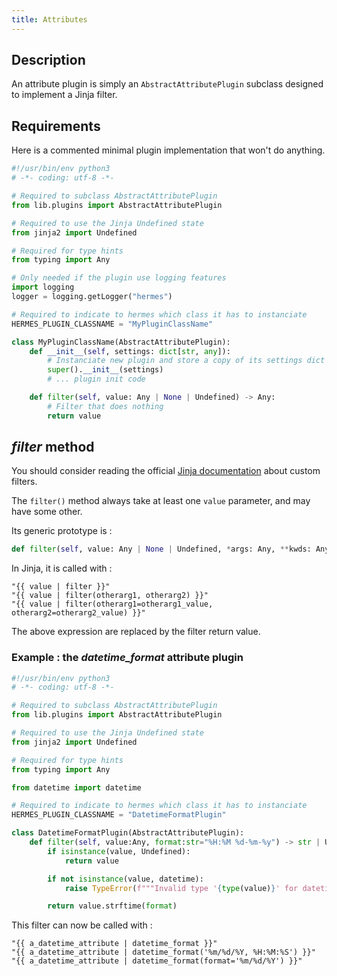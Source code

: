 ```yaml
---
title: Attributes
---
```


## Description

An attribute plugin is simply an `AbstractAttributePlugin` subclass designed to implement a Jinja filter.

## Requirements

Here is a commented minimal plugin implementation that won't do anything.

```py
#!/usr/bin/env python3
# -*- coding: utf-8 -*-

# Required to subclass AbstractAttributePlugin
from lib.plugins import AbstractAttributePlugin

# Required to use the Jinja Undefined state
from jinja2 import Undefined

# Required for type hints
from typing import Any

# Only needed if the plugin use logging features
import logging
logger = logging.getLogger("hermes")

# Required to indicate to hermes which class it has to instanciate
HERMES_PLUGIN_CLASSNAME = "MyPluginClassName"

class MyPluginClassName(AbstractAttributePlugin):
    def __init__(self, settings: dict[str, any]):
        # Instanciate new plugin and store a copy of its settings dict in self._settings
        super().__init__(settings)
        # ... plugin init code

    def filter(self, value: Any | None | Undefined) -> Any:
        # Filter that does nothing
        return value
```

## *filter* method

You should consider reading the official [Jinja documentation](https://jinja.palletsprojects.com/en/3.1.x/api/#writing-filters) about custom filters.

The `filter()` method always take at least one `value` parameter, and may have some other.

Its generic prototype is :

```py
def filter(self, value: Any | None | Undefined, *args: Any, **kwds: Any) -> Any:
```

In Jinja, it is called with :

```jinja
"{{ value | filter }}"
"{{ value | filter(otherarg1, otherarg2) }}"
"{{ value | filter(otherarg1=otherarg1_value, otherarg2=otherarg2_value) }}"
```

The above expression are replaced by the filter return value.

### Example : the *datetime_format* attribute plugin

```py
#!/usr/bin/env python3
# -*- coding: utf-8 -*-

# Required to subclass AbstractAttributePlugin
from lib.plugins import AbstractAttributePlugin

# Required to use the Jinja Undefined state
from jinja2 import Undefined

# Required for type hints
from typing import Any

from datetime import datetime

# Required to indicate to hermes which class it has to instanciate
HERMES_PLUGIN_CLASSNAME = "DatetimeFormatPlugin"

class DatetimeFormatPlugin(AbstractAttributePlugin):
    def filter(self, value:Any, format:str="%H:%M %d-%m-%y") -> str | Undefined:
        if isinstance(value, Undefined):
            return value

        if not isinstance(value, datetime):
            raise TypeError(f"""Invalid type '{type(value)}' for datetime_format value : must be a datetime""")

        return value.strftime(format)
```

This filter can now be called with :

```jinja
"{{ a_datetime_attribute | datetime_format }}"
"{{ a_datetime_attribute | datetime_format('%m/%d/%Y, %H:%M:%S') }}"
"{{ a_datetime_attribute | datetime_format(format='%m/%d/%Y') }}"
```

